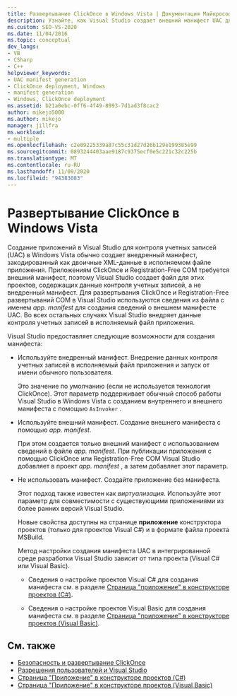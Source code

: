 ```yaml
---
title: Развертывание ClickOnce в Windows Vista | Документация Майкрософт
description: Узнайте, как Visual Studio создает внешний манифест UAC для ClickOnce и Registration-Free COM-приложений, для которых требуется внешний манифест.
ms.custom: SEO-VS-2020
ms.date: 11/04/2016
ms.topic: conceptual
dev_langs:
- VB
- CSharp
- C++
helpviewer_keywords:
- UAC manifest generation
- ClickOnce deployment, Windows
- manifest generation
- Windows, ClickOnce deployment
ms.assetid: b21a0ebc-0ff6-4f49-8993-7d1ad3f8cac2
author: mikejo5000
ms.author: mikejo
manager: jillfra
ms.workload:
- multiple
ms.openlocfilehash: c2e09225339a87c55c31d27d26b129e199385e99
ms.sourcegitcommit: 0893244403aae9187c9375ecf0e5c221c32c225b
ms.translationtype: MT
ms.contentlocale: ru-RU
ms.lasthandoff: 11/09/2020
ms.locfileid: "94383083"
---
```

# <a name="clickonce-deployment-on-windows-vista"></a>Развертывание ClickOnce в Windows Vista

Создание приложений в Visual Studio для контроля учетных записей (UAC) в Windows Vista обычно создает внедренный манифест, закодированный как двоичные XML-данные в исполняемом файле приложения.  Приложениям ClickOnce и Registration-Free COM требуется внешний манифест, поэтому Visual Studio создает файл для этих проектов, содержащих данные контроля учетных записей, а не внедренный манифест. Для развертывания ClickOnce и Registration-Free развертываний COM в Visual Studio используются сведения из файла с именем *app. manifest* для создания сведений о внешнем манифесте UAC. Во всех остальных случаях Visual Studio внедряет данные контроля учетных записей в исполняемый файл приложения.

Visual Studio предоставляет следующие возможности для создания манифеста:

- Используйте внедренный манифест. Внедрение данных контроля учетных записей в исполняемый файл приложения и запуск от имени обычного пользователя.

   Это значение по умолчанию (если не используется технология ClickOnce). Этот параметр поддерживает обычный способ работы Visual Studio в Windows Vista с созданием внутреннего и внешнего манифеста с помощью `AsInvoker` .

- Используйте внешний манифест. Создание внешнего манифеста с помощью *app. manifest*.

   При этом создается только внешний манифест с использованием сведений в файле *app. manifest*. При публикации приложения с помощью ClickOnce или Registration-Free COM Visual Studio добавляет в проект *app. manifest* , а затем добавляет этот параметр.

- Не использовать манифест. Создайте приложение без манифеста.

   Этот подход также известен как *виртуализация*. Используйте этот параметр для совместимости с существующими приложениями из более ранних версий Visual Studio.

  Новые свойства доступны на странице **приложение** конструктора проектов (только для проектов Visual C#) и в формате файла проекта MSBuild.

  Метод настройки создания манифеста UAC в интегрированной среде разработки Visual Studio зависит от типа проекта (Visual C# или Visual Basic).

  * Сведения о настройке проектов Visual C# для создания манифеста см. в разделе [Страница "приложение" в конструкторе проектов (C#)](../ide/reference/application-page-project-designer-csharp.md).

  * Сведения о настройке проектов Visual Basic для создания манифеста см. в разделе [Страница "приложение" в конструкторе проектов (Visual Basic)](../ide/reference/application-page-project-designer-visual-basic.md).

## <a name="see-also"></a>См. также
- [Безопасность и развертывание ClickOnce](../deployment/clickonce-security-and-deployment.md)
- [Разрешения пользователей и Visual Studio](/previous-versions/ms165100(v=vs.100))
- [Страница "Приложение" в конструкторе проектов (C#)](../ide/reference/application-page-project-designer-csharp.md)
- [Страница "Приложение" в конструкторе проектов (Visual Basic)](../ide/reference/application-page-project-designer-visual-basic.md)